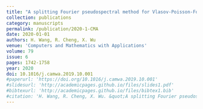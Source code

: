 ```yaml
---
title: "A splitting Fourier pseudospectral method for Vlasov-Poisson-Fokker-Planck system"
collection: publications
category: manuscripts
permalink: /publication/2020-1-CMA
date: 2020-01-01
authors: H. Wang, R. Cheng, X. Wu
venue: 'Computers and Mathematics with Applications'
volume: 79
issue: 6
pages: 1742-1758
year: 2020
doi: 10.1016/j.camwa.2019.10.001
#paperurl: 'https://doi.org/10.1016/j.camwa.2019.10.001'
#slidesurl: 'http://academicpages.github.io/files/slides1.pdf'
#bibtexurl: 'http://academicpages.github.io/files/bibtex1.bib'
#citation: 'H. Wang, R. Cheng, X. Wu. &quot;A splitting Fourier pseudospectral method for Vlasov-Poisson-Fokker-Planck system.&quot; <i>Computers and Mathematics with Applications</i>. 79(6), 1742-1758, 2020. https://doi.org/10.1016/j.camwa.2019.10.001'
---
```




